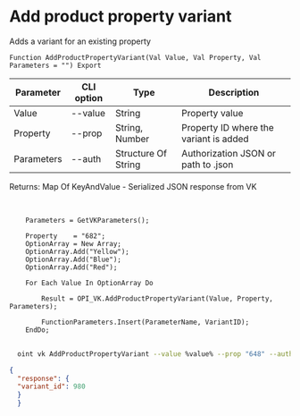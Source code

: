 ﻿---
sidebar_position: 5
---

# Add product property variant
 Adds a variant for an existing property



`Function AddProductPropertyVariant(Val Value, Val Property, Val Parameters = "") Export`

  | Parameter | CLI option | Type | Description |
  |-|-|-|-|
  | Value | --value | String | Property value |
  | Property | --prop | String, Number | Property ID where the variant is added |
  | Parameters | --auth | Structure Of String | Authorization JSON or path to .json |

  
  Returns:  Map Of KeyAndValue - Serialized JSON response from VK

<br/>




```bsl title="Code example"
    Parameters = GetVKParameters();

    Property    = "682";
    OptionArray = New Array;
    OptionArray.Add("Yellow");
    OptionArray.Add("Blue");
    OptionArray.Add("Red");

    For Each Value In OptionArray Do

        Result = OPI_VK.AddProductPropertyVariant(Value, Property, Parameters);

        FunctionParameters.Insert(ParameterName, VariantID);
    EndDo;
```



```sh title="CLI command example"
    
  oint vk AddProductPropertyVariant --value %value% --prop "648" --auth "GetVKParameters()"

```

```json title="Result"
{
  "response": {
  "variant_id": 980
  }
  }
```
